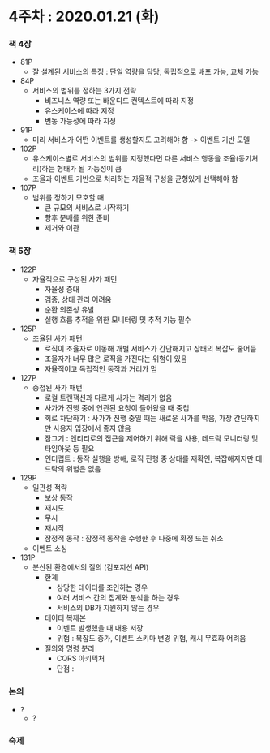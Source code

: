 4주차 : 2020.01.21 (화)
=============

### 책 4장
* 81P
  * 잘 설계된 서비스의 특징 : 단일 역량을 담당, 독립적으로 배포 가능, 교체 가능
* 84P
  * 서비스의 범위를 정하는 3가지 전략
    * 비즈니스 역량 또는 바운디드 컨텍스트에 따라 지정
    * 유스케이스에 따라 지정
    * 변동 가능성에 따라 지정
* 91P
  * 미리 서비스가 어떤 이벤트를 생성할지도 고려해야 함 -> 이벤트 기반 모델
* 102P
  * 유스케이스별로 서비스의 범위를 지정했다면 다른 서비스 행동을 조율(동기처리)하는 형태가 될 가능성이 큼
  * 조율과 이벤트 기반으로 처리하는 자율적 구성을 균형있게 선택해야 함
* 107P
  * 범위를 정하기 모호할 때
    * 큰 규모의 서비스로 시작하기
    * 향후 분배를 위한 준비
    * 제거와 이관

### 책 5장
* 122P
  * 자율적으로 구성된 사가 패턴
    * 자율성 증대
    * 검증, 상태 관리 어려움
    * 순환 의존성 유발
    * 실행 흐름 추적을 위한 모니터링 및 추적 기능 필수
* 125P
  * 조율된 사가 패턴
    * 로직이 조율자로 이동해 개별 서비스가 간단해지고 상태의 복잡도 줄어듬
    * 조율자가 너무 많은 로직을 가진다는 위험이 있음
    * 자율적이고 독립적인 동작과 거리가 멈
* 127P
  * 중첩된 사가 패턴
    * 로컬 트랜잭션과 다르게 사가는 격리가 없음
    * 사가가 진행 중에 연관된 요청이 들어왔을 때 중첩
    * 회로 차단하기 : 사가가 진행 중일 때는 새로운 사가를 막음, 가장 간단하지만 사용자 입장에서 좋지 않음
    * 잠그기 : 엔티티로의 접근을 제어하기 위해 락을 사용, 데드락 모니터링 및 타임아웃 등 필요
    * 인터럽트 : 동작 실행을 방해, 로직 진행 중 상태를 재확인, 복잡해지지만 데드락의 위험은 없음
* 129P
  * 일관성 적략
    * 보상 동작
    * 재시도
    * 무시
    * 재시작
    * 잠정적 동작 : 잠정적 동작을 수행한 후 나중에 확정 또는 취소
  * 이벤트 소싱
* 131P
  * 분산된 환경에서의 질의 (컴포지션 API)
    * 한계
      * 상당한 데이터를 조인하는 경우
      * 여러 서비스 간의 집계와 분석을 하는 경우
      * 서비스의 DB가 지원하지 않는 경우
    * 데이터 복제본
      * 이벤트 발생했을 때 내용 저장
      * 위험 : 복잡도 증가, 이벤트 스키마 변경 위험, 캐시 무효화 어려움
    * 질의와 명령 분리
      * CQRS 아키텍처
      * 단점 : 

### 논의
* ?
  * ?

### 숙제


